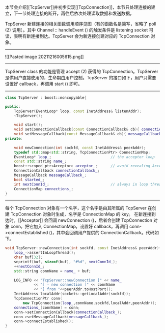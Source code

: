 

本节会介绍[[TcpServer]]并初步实现[[TcpConnection]]，本节只处理连接的建立，下一节处理连接的断开，再往后依次处理读取数据和发送数据。


TcpServer 新建连接的相关函数调用顺序见图（有的函数名是简写，省略了 poll (2) 调用）。其中 Channel :: handleEvent () 的触发条件是 listening socket 可读，表明有新连接到达。TcpServer 会为新连接创建对应的 TcpConnection 对象。

---

![[Pasted image 20211216005615.png]]


---

TcpServer class 的功能是管理 accept (2) 获得的 TcpConnection。TcpServer 是供用户直接使用的，生命期由用户控制。TcpServer 的接口如下，用户只需要设置好 callback，再调用 start () 即可。

---

```c++
class TcpServer : boost::noncopyable{

public:
	TcpServer(EventLoop* loop, const InetAddress& listenAddr);
	~TcpServer();
	
	void start();
	void setConnectionCallback(const ConnectionCallback& cb){ connectionCallback_ = cb; }
	void setMessageCallback(const MessageCallback& cb){ messageCallback_ = cb; }
private:
	
	void newConnection(int sockfd, const InetAddress& peerAddr);
	typedef std::map<std::string, TcpConnectionPtr> ConnectionMap;
	EventLoop* loop_;							// the acceptor loop
	const std::string name_;
	boost::scoped_ptr<Acceptor> acceptor_;		// avoid revealing Acceptor
	ConnectionCallback connectionCallback_;
	MessageCallback messageCallback_;
	bool started_;
	int nextConnId_;							// always in loop thread
	ConnectionMap connections_;
}

```

---


每个 TcpConnection 对象有一个名字，这个名字是由其所属的 TcpServer 在创建 TcpConnection 对象时生成，名字是 ConnectionMap 的 key。
在新连接到达时，[[Acceptor]] 会回调 newConnection ()，后者会创建 TcpConnection 对象 conn，把它加入 ConnectionMap，设置好 callback，再调用 conn->connectEstablished ()，其中会回调用户提供的 ConnectionCallback。代码如下。

```c++
void TcpServer::newConnection(int sockfd, const InetAddress& peerAddr){
	loop_->assertInLoopThread();
	char buf[32];
	snprintf(buf, sizeof(buf), "#%d", nextConnId_);
	++nextConnId_;
	std::string connName = name_ + buf;
	
	LOG_INFO << "TcpServer::newConnection [" << name_
			 << "] - new connection [" << connName
			 << "] from "<<peerAddr.toHostPort();
	InetAddress localAddr(sockets::getLocalAddr(sockfd));
	TcpConnectionPtr conn(
		new TcpConnection(loop_,connName,sockfd,localAddr,peerAddr));
	connections_[connName] = conn;
	conn->setConnectionCallback(connectionCallback_);
	conn->setMessageCallback(messageCallback_);
	conn->connectEstablished();
}

```

